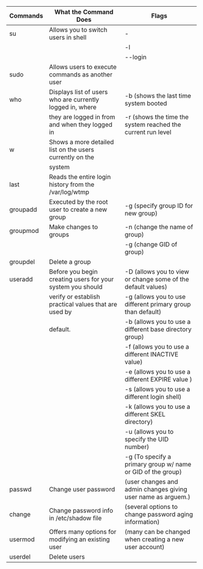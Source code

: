|      Commands             |           What the Command Does                            |                            Flags                           |
|---------------------------|------------------------------------------------------------|------------------------------------------------------------|
|       su                  |        Allows you to switch users in shell                 |                          -                                 |
|                           |                                                            |                          -l                                |
|                           |                                                            |                          --login                           |
|       sudo                | Allows users to execute commands as another user           |                                                            |
|       who                 | Displays list of users who are currently logged in, where  |               -b (shows the last time system booted        |                    
|                           | they are logged in from and when they logged in            |-r (shows the time the system reached the current run level |
|       w                   | Shows a more detailed list on the users currently on the   |                                                            |
|                           | system                                                     |                                                            |
|       last                | Reads the entire login history from the /var/log/wtmp      |                                                            |
|      groupadd             |    Executed by the root user to create a new group         |               -g (specify group ID for new group)          |
|      groupmod             |    Make changes to groups                                  |               -n (change the name of group)                |
|                           |                                                            |               -g (change GID of group)                     |
|      groupdel             |    Delete a group                                          |                                                            |
|      useradd              | Before you begin creating users for your system you should |-D (allows you to view or change some of the default values)|
|                           | verify or establish practical values that are used by      |-g (allows you to use different primary group than default) |
|                           | default.                                                   |-b (allows you to use a different base directory group)     |
|                           |                                                            |-f (allows you to use a different INACTIVE value)           |
|                           |                                                            |-e (allows you to use a different EXPIRE value )            |
|                           |                                                            |-s (allows you to use a different login shell)              |
|                           |                                                            |-k (allows you to use a different SKEL directory)           |
|                           |                                                            |-u (allows you to specify the UID number)                   |
|                           |                                                            |-g (To specify a primary group w/ name or GID of the group) |
|      passwd               |  Change user password                                      |(user changes and admin changes giving user name as arguem.)|
|      change               |  Change password info in /etc/shadow file                  |(several options to change password aging information)      |
|      usermod              |  Offers many options for modifying an existing user        |(many can be changed when creating a new user account)      |
|      userdel              |  Delete users                                              |                                                            |
